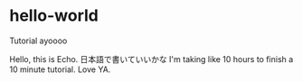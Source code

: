 # hello-world

Tutorial ayoooo

Hello, this is Echo. 日本語で書いていいかな
I'm taking like 10 hours to finish a 10 minute tutorial. Love YA. 
